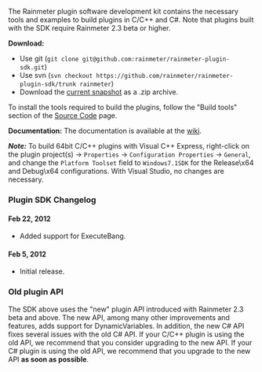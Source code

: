 The Rainmeter plugin software development kit contains the necessary tools and examples to build plugins in C/C++ and C#. Note that plugins built with the SDK require Rainmeter 2.3 beta or higher.

**Download:**

*   Use git (`git clone git@github.com:rainmeter/rainmeter-plugin-sdk.git`)
*   Use svn (`svn checkout https://github.com/rainmeter/rainmeter-plugin-sdk/trunk rainmeter`)
*   Download the [current snapshot](https://github.com/rainmeter/rainmeter-plugin-sdk/zipball/master) as a .zip archive.

To install the tools required to build the plugins, follow the "Build tools" section of the <a href="http://rainmeter.net/cms/Source">Source Code</a> page.

**Documentation:** The documentation is available at the [wiki](https://github.com/rainmeter/rainmeter-plugin-sdk/wiki/_pages).

_**Note:**_ To build 64bit C/C++ plugins with Visual C++ Express, right-click on the plugin project(s) -> `Properties` -> `Configuration Properties` -> `General`, and change the `Platform Toolset` field to `Windows7.1SDK` for the Release\x64 and Debug\x64 configurations. With Visual Studio, no changes are necessary.


### Plugin SDK Changelog

#### Feb 22, 2012

*    Added support for ExecuteBang.

#### Feb 5, 2012

*    Initial release.

### Old plugin API

The SDK above uses the "new" plugin API introduced with Rainmeter 2.3 beta and above. The new API, among many other improvements and features, adds support for DynamicVariables. In addition, the new C# API fixes several issues with the old C# API. If your C/C++ plugin is using the old API, we recommend that you consider upgrading to the new API. If your C# plugin is using the old API, we recommend that you upgrade to the new API <b>as soon as possible</b>.</p>
